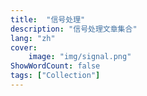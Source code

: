 ```yaml
---
title: 	"信号处理"
description: "信号处理文章集合"
lang: "zh"
cover:
    image: "img/signal.png"
ShowWordCount: false
tags: ["Collection"]
---
```

